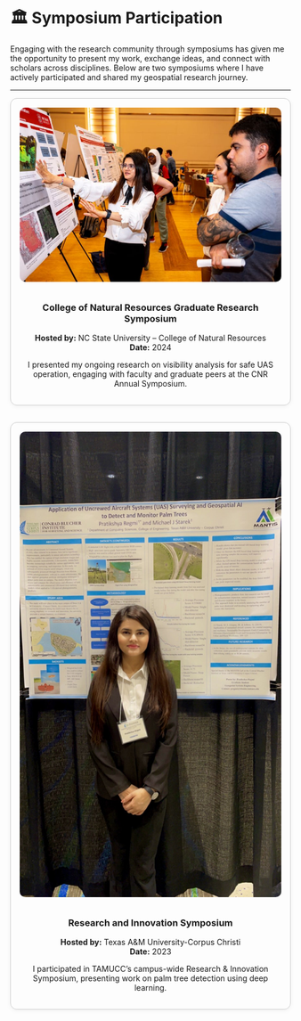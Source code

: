 
# 🏛️ Symposium Participation

Engaging with the research community through symposiums has given me the opportunity to present my work, exchange ideas, and connect with scholars across disciplines. Below are two symposiums where I have actively participated and shared my geospatial research journey.

---

<div style="display: flex; flex-wrap: wrap; gap: 30px; justify-content: center;">

<!-- Symposium 1 -->
<div style="flex: 1 1 400px; max-width: 600px; border: 1px solid #ccc; border-radius: 12px; padding: 16px; box-shadow: 0 2px 8px rgba(0,0,0,0.05); text-align: center;">
  <img src="/assets/img/cnrsyposim1.jpg" alt="CNR Symposium" style="width: 100%; border-radius: 10px; margin-bottom: 10px;">
  <h3>College of Natural Resources Graduate Research Symposium</h3>
  <p><strong>Hosted by:</strong> NC State University – College of Natural Resources
     <br><strong>Date:</strong> 2024</p>
  <p>I presented my ongoing research on visibility analysis for safe UAS operation, engaging with faculty and graduate peers at the CNR Annual Symposium.</p>
</div>

<!-- Symposium 2 -->
<div style="flex: 1 1 400px; max-width: 600px; border: 1px solid #ccc; border-radius: 12px; padding: 16px; box-shadow: 0 2px 8px rgba(0,0,0,0.05); text-align: center;">
  <img src="/assets/img/tamuccsympo.jpg" alt="TAMUCC Research and Innovation" style="width: 100%; border-radius: 10px; margin-bottom: 10px;">
  <h3>Research and Innovation Symposium</h3>
  <p><strong>Hosted by:</strong> Texas A&M University-Corpus Christi  
     <br><strong>Date:</strong> 2023</p>
  <p>I participated in TAMUCC’s campus-wide Research & Innovation Symposium, presenting work on palm tree detection using deep learning.</p>
</div>

</div>
